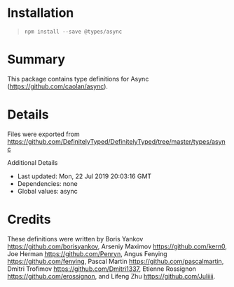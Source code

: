 # Installation
> `npm install --save @types/async`

# Summary
This package contains type definitions for Async (https://github.com/caolan/async).

# Details
Files were exported from https://github.com/DefinitelyTyped/DefinitelyTyped/tree/master/types/async

Additional Details
 * Last updated: Mon, 22 Jul 2019 20:03:16 GMT
 * Dependencies: none
 * Global values: async

# Credits
These definitions were written by Boris Yankov <https://github.com/borisyankov>, Arseniy Maximov <https://github.com/kern0>, Joe Herman <https://github.com/Penryn>, Angus Fenying <https://github.com/fenying>, Pascal Martin <https://github.com/pascalmartin>, Dmitri Trofimov <https://github.com/Dmitri1337>, Etienne Rossignon <https://github.com/erossignon>, and Lifeng Zhu <https://github.com/Juliiii>.
